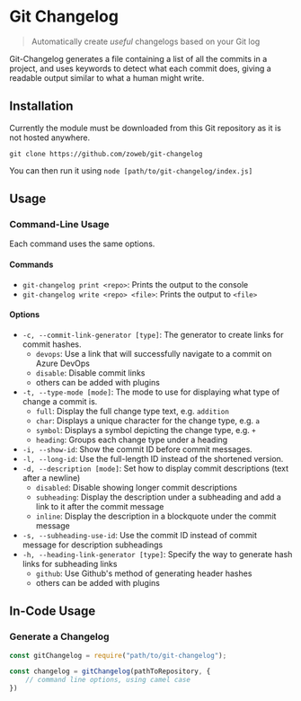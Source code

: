 # Git Changelog

> Automatically create _useful_ changelogs based on your Git log

Git-Changelog generates a file containing a list of all the commits in a project, and uses keywords to detect what 
each commit does, giving a readable output similar to what a human might write.

## Installation

Currently the module must be downloaded from this Git repository as it is not hosted anywhere.

`git clone https://github.com/zoweb/git-changelog`

You can then run it using `node [path/to/git-changelog/index.js]`

## Usage

### Command-Line Usage
Each command uses the same options.

#### Commands
- `git-changelog print <repo>`: Prints the output to the console
- `git-changelog write <repo> <file>`: Prints the output to `<file>`

#### Options
- `-c, --commit-link-generator [type]`: The generator to create links for commit hashes.
    - `devops`: Use a link that will successfully navigate to a commit on Azure DevOps
    - `disable`: Disable commit links
    - others can be added with plugins
- `-t, --type-mode [mode]`: The mode to use for displaying what type of change a commit is.
    - `full`: Display the full change type text, e.g. `addition`
    - `char`: Displays a unique character for the change type, e.g. `a`
    - `symbol`: Displays a symbol depicting the change type, e.g. `+`
    - `heading`: Groups each change type under a heading
- `-i, --show-id`: Show the commit ID before commit messages.
- `-l, --long-id`: Use the full-length ID instead of the shortened version.
- `-d, --description [mode]`: Set how to display commit descriptions (text after a newline)
    - `disabled`: Disable showing longer commit descriptions
    - `subheading`: Display the description under a subheading and add a link to it after the commit message
    - `inline`: Display the description in a blockquote under the commit message
- `-s, --subheading-use-id`: Use the commit ID instead of commit message for description subheadings
- `-h, --heading-link-generator [type]`: Specify the way to generate hash links for subheading links
    - `github`: Use Github's method of generating header hashes
    - others can be added with plugins
    
## In-Code Usage

### Generate a Changelog
```js
const gitChangelog = require("path/to/git-changelog");

const changelog = gitChangelog(pathToRepository, {
    // command line options, using camel case
})
```